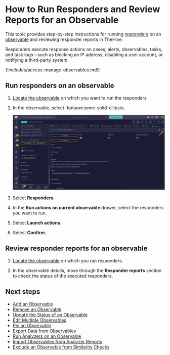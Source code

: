 # How to Run Responders and Review Reports for an Observable

This topic provides step-by-step instructions for running [responders](../../../../administration/cortex/about-cortex.md) on an [observable](about-observables.md) and reviewing responder reports in TheHive.

Responders execute response actions on cases, alerts, observables, tasks, and task logs—such as blocking an IP address, disabling a user account, or notifying a third-party system.

{!includes/access-manage-observables.md!}

## Run responders on an observable

1. [Locate the observable](../search-for-cases/find-an-observable.md) on which you want to run the responders.

2. In the observable, select :fontawesome-solid-ellipsis:.

    ![Observable actions](../../../../images/user-guides/analyst-corner/cases/observable-actions.png)

3. Select **Responders**.

4. In the **Run actions on current observable** drawer, select the responders you want to run.

5. Select **Launch actions**.

6. Select **Confirm**.

## Review responder reports for an observable

1. [Locate the observable](../search-for-cases/find-an-observable.md) on which you ran responders.

2. In the observable details, move through the **Responder reports** section to check the status of the executed responders.

<h2>Next steps</h2>

* [Add an Observable](add-an-observable.md)
* [Remove an Observable](remove-an-observable.md)
* [Update the Status of an Observable](update-an-observable-status.md)
* [Edit Multiple Observables](edit-multiple-observables.md)
* [Pin an Observable](pin-an-observable.md)
* [Export Data from Observables](export-data-observables.md)
* [Run Analyzers on an Observable](run-analyzers-on-an-observable.md)
* [Import Observables from Analyzer Reports](import-observables-from-analyzer-reports.md)
* [Exclude an Observable from Similarity Checks](exclude-an-observable-from-similarity-checks.md)